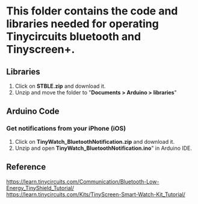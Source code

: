 # This folder contains the code and libraries needed for operating Tinycircuits bluetooth and Tinyscreen+. 

## Libraries
1. Click on **STBLE.zip** and download it. 
2. Unzip and move the folder to "**Documents > Arduino > libraries**"

## Arduino Code
### Get notifications from your iPhone (iOS)
1. Click on **TinyWatch_BluetoothNotification.zip** and download it.
2. Unzip and open **TinyWatch_BluetoothNotification.ino**" in Arduino IDE.

## Reference
https://learn.tinycircuits.com/Communication/Bluetooth-Low-Energy_TinyShield_Tutorial/  
https://learn.tinycircuits.com/Kits/TinyScreen-Smart-Watch-Kit_Tutorial/
